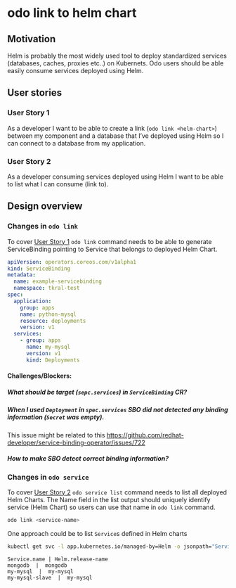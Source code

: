 # odo link to helm chart

## Motivation
Helm is probably the most widely used tool to deploy standardized services (databases, caches, proxies etc..) on Kubernets.
Odo users should be able easily consume services deployed using Helm.


## User stories
### User Story 1
As a developer I want to be able to create a link (`odo link <helm-chart>`) between my component and a database that I’ve deployed using Helm so I can connect to a database from my application.

### User Story 2
As a developer consuming services deployed using Helm I want to be able to list what I can consume (link to).

## Design overview
###  Changes in `odo link` 
To cover [User Story 1](#user-story-1) `odo link` command needs to be able to generate ServiceBinding pointing to Service that belongs to deployed Helm Chart.




```yaml
apiVersion: operators.coreos.com/v1alpha1
kind: ServiceBinding
metadata:
  name: example-servicebinding
  namespace: tkral-test
spec:
  application:
    group: apps
    name: python-mysql
    resource: deployments
    version: v1
  services:
    - group: apps
      name: my-mysql
      version: v1
      kind: Deployments
```


#### Challenges/Blockers:
##### What should be target (`sepc.services`) in `ServiceBinding` CR?
##### When I used `Deployment` in `spec.services` SBO did not detected any binding information (`Secret` was empty).
This issue might be related to this https://github.com/redhat-developer/service-binding-operator/issues/722
##### How to make  SBO detect correct binding information?




### Changes in  `odo service`
To cover [User Story 2](user-story-2) `odo service list` command  needs to list all deployed Helm Charts.
The Name field in the list output should uniquely identify service (Helm Chart) so users can use that name in `odo link` command.
```bash
odo link <service-name>
```

One approach could be to list `Service`s defined in Helm charts
```bash
kubectl get svc -l app.kubernetes.io/managed-by=Helm -o jsonpath="Service.name | Helm.release-name{'\n'}{range .items[*]}{.metadata.name}  |  {.metadata.annotations.meta\.helm\.sh\/release-name}{'\n'}{end}"
```

```
Service.name | Helm.release-name
mongodb  |  mongodb
my-mysql  |  my-mysql
my-mysql-slave  |  my-mysql
```
